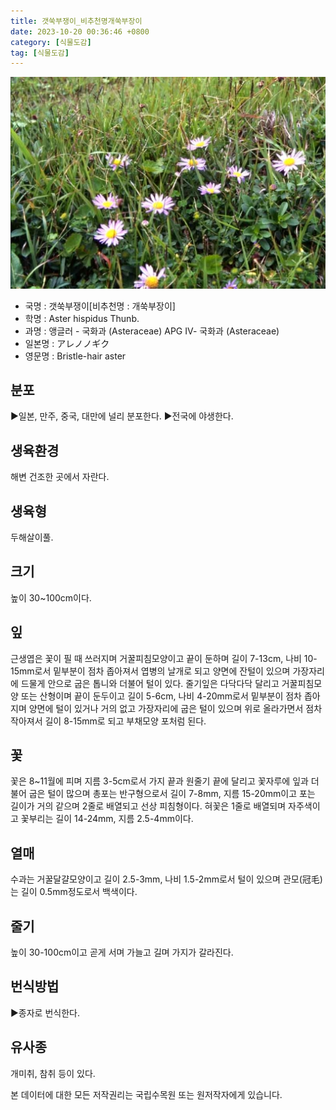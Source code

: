 ```yaml
---
title: 갯쑥부쟁이_비추천명개쑥부장이
date: 2023-10-20 00:36:46 +0800
category: [식물도감]
tag: [식물도감]
---
```




![갯쑥부쟁이[비추천명 : 개쑥부장이]](/assets/img/fileUpload/plants/basic/Compositae/Aster/8111/1_th2.JPG)
- 국명 : 갯쑥부쟁이[비추천명 : 개쑥부장이]
- 학명 : Aster hispidus Thunb.
- 과명 : 앵글러 - 국화과 (Asteraceae) APG Ⅳ- 국화과 (Asteraceae)
- 일본명 : アレノノギク
- 영문명 : Bristle-hair aster


## 분포
▶일본, 만주, 중국, 대만에 널리 분포한다.
▶전국에 야생한다.
## 생육환경
해변 건조한 곳에서 자란다.
## 생육형
두해살이풀.
## 크기
높이 30~100cm이다.
## 잎
근생엽은 꽃이 필 때 쓰러지며 거꿀피침모양이고 끝이 둔하며 길이 7-13cm, 나비 10-15mm로서 밑부분이 점차 좁아져서 엽병의 날개로 되고 양면에 잔털이 있으며 가장자리에 드물게 안으로 굽은 톱니와 더불어 털이 있다. 줄기잎은 다닥다닥 달리고 거꿀피침모양 또는 산형이며 끝이 둔두이고 길이 5-6cm, 나비 4-20mm로서 밑부분이 점차 좁아지며 양면에 털이 있거나 거의 없고 가장자리에 굽은 털이 있으며 위로 올라가면서 점차 작아져서 길이 8-15mm로 되고 부채모양 포처럼 된다.
## 꽃
꽃은 8~11월에 피며 지름 3-5cm로서 가지 끝과 원줄기 끝에 달리고 꽃자루에 잎과 더불어 굽은 털이 많으며  총포는 반구형으로서 길이 7-8mm, 지름 15-20mm이고 포는 길이가 거의 같으며 2줄로 배열되고 선상 피침형이다. 혀꽃은 1줄로 배열되며 자주색이고 꽃부리는 길이 14-24mm, 지름 2.5-4mm이다.
## 열매
수과는 거꿀달걀모양이고 길이 2.5-3mm, 나비 1.5-2mm로서 털이 있으며 관모(冠毛)는 길이 0.5mm정도로서 백색이다.
## 줄기
높이 30-100cm이고 곧게 서며 가늘고 길며 가지가 갈라진다.
## 번식방법
▶종자로 번식한다.
## 유사종
개미취, 참취 등이 있다.






본 데이터에 대한 모든 저작권리는 국립수목원 또는 원저작자에게 있습니다.
